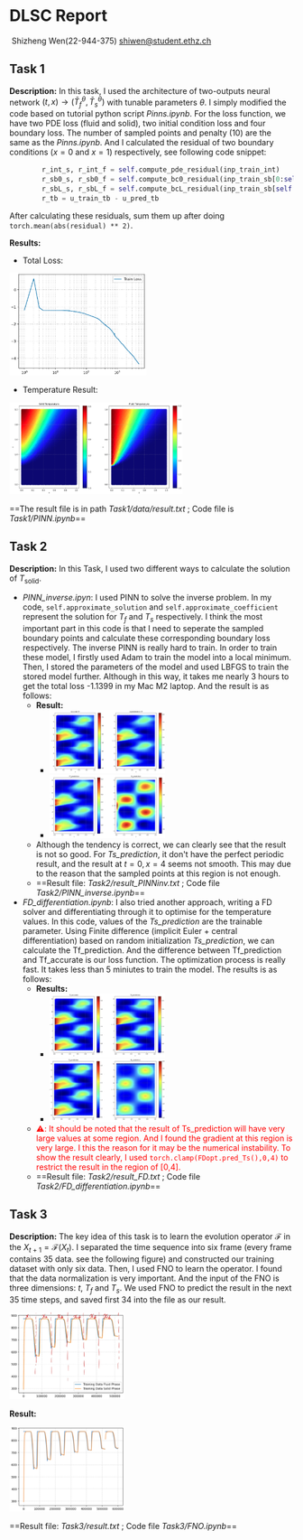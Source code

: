 # DLSC Report

​                                        Shizheng Wen(22-944-375) shiwen@student.ethz.ch

## Task 1

**Description:** In this task, I used the architecture of two-outputs neural network $(t,x)\rightarrow(\bar{T}^\theta_f,\bar{T}^\theta_s)$ with tunable parameters $\theta$. I simply modified the code based on tutorial python script _Pinns.ipynb_. For the loss function, we have two PDE loss (fluid and solid), two initial condition loss and four boundary loss. The number of sampled points and penalty (10) are the same as the _Pinns.ipynb_. And I calculated the residual of two boundary conditions ($x=0$ and $x=1$) respectively, see following code snippet:

```python
        r_int_s, r_int_f = self.compute_pde_residual(inp_train_int)
        r_sb0_s, r_sb0_f = self.compute_bc0_residual(inp_train_sb[0:self.n_sb,:])
        r_sbL_s, r_sbL_f = self.compute_bcL_residual(inp_train_sb[self.n_sb:,:])
        r_tb = u_train_tb - u_pred_tb
```

After calculating these residuals, sum them up after doing `torch.mean(abs(residual) ** 2)`.

**Results:**

- Total Loss: 

<img src="assets/image-20230615114010315.png" alt="image-20230615114010315" style="zoom:30%;" />

- Temperature Result:

<img src="assets/image-20230615114103108.png" alt="image-20230615114103108" style="zoom:30%;" />

==The result file is in path *Task1/data/result.txt* ; Code file is _Task1/PINN.ipynb_==

## Task 2

**Description:** In this Task, I used two different ways to calculate the solution of $T_\text{solid}$. 

- *PINN_inverse.ipyn*: I used PINN to solve the inverse problem. In my code, `self.approximate_solution` and `self.approximate_coefficient` represent the solution for $T_f$ and $T_s$ respectively. I think the most important part in this code is that I need to seperate the sampled boundary points and calculate these corresponding boundary loss respectively.  The inverse PINN is really hard to train. In order to train these model, I firstly used Adam to train the model into a local minimum. Then, I stored the parameters of the model and used LBFGS to train the stored model further. Although in this way, it takes me nearly 3 hours to get the total loss -1.1399 in my Mac M2 laptop. And the result is as follows:
  - **Result:**
    - <img src="assets/image-20230615190606966.png" alt="image-20230615190606966" style="zoom:20%;" />
    - <img src="assets/image-20230615190637558.png" alt="image-20230615190637558" style="zoom:20%;" />
  - Although the tendency is correct, we can clearly see that the result is not so good. For *Ts_prediction*, it don't have the perfect periodic result, and the result at $t = 0, x = 4$ seems not smooth. This may due to the reason that the sampled points at this region is not enough.
  - ==Result file: *Task2/result_PINNinv.txt* ; Code file _Task2/PINN_inverse.ipynb_==
- *FD_differentiation.ipynb*: I also tried another approach, writing a FD solver and differentiating through it to optimise for the temperature values. In this code, values of the *Ts_prediction* are the trainable parameter. Using Finite difference (implicit Euler + central differentiation) based on random initialization *Ts_prediction*, we can calculate the Tf_prediction. And the difference between  Tf_prediction and Tf_accurate is our loss function. The optimization process is really fast. It takes less than 5 miniutes to train the model. The results is as follows:
  - **Results:**
    - <img src="assets/image-20230615191935873.png" alt="image-20230615191935873" style="zoom:20%;" />
    - <img src="assets/image-20230615191959604.png" alt="image-20230615191959604" style="zoom:20%;" />
  - <font color=red> ⚠️: It should be noted that the result of Ts_prediction will have very large values at some region. And I found the gradient at this region is very large. I this the reason for it may be the numerical instability. To show the result clearly, I used `torch.clamp(FDopt.pred_Ts(),0,4)` to restrict the result in the region of [0,4].</font>
  - ==Result file: *Task2/result_FD.txt* ; Code file _Task2/FD_differentiation.ipynb_==

## Task 3

**Description:** The key idea of this task is to learn the evolution operator $\mathcal{F}$ in the $X_{t+1} = \mathcal{F}(X_t)$. I separated the time sequence into six frame (every frame contains 35 data. see the following figure) and constructed our training dataset with only six data. Then, I used FNO to learn the operator. I found that the data normalization is very important. And the input of the FNO is three dimensions: $t$, $T_f$ and $T_s$. We used FNO to predict the result in the next 35 time steps, and saved first 34 into the file as our result.

<img src="assets/image-20230615192953026.png" alt="image-20230615192953026" style="zoom:20%;" />

**Result:**

<img src="assets/image-20230615200606306.png" alt="image-20230615200606306" style="zoom:20%;" />

==Result file: *Task3/result.txt* ; Code file _Task3/FNO.ipynb_==

